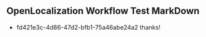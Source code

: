 ## OpenLocalization Workflow Test MarkDown

* fd421e3c-4d86-47d2-bfb1-75a46abe24a2 
thanks!



<!--HONumber=Feb16_HO1-->
